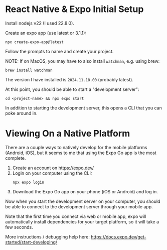 # React Native & Expo Initial Setup

Install nodejs v22 (I used 22.8.0).

Create an expo app (use latest or 3.1.1):

```
npx create-expo-app@latest
```

Follow the prompts to name and create your project.

NOTE: If on MacOS, you may have to also install `watchman`, e.g. using brew:

```
brew install watchman
```

The version I have installed is `2024.11.18.00` (probably latest).

At this point, you should be able to start a "development server":

```
cd <project-name> && npx expo start
```

In addition to starting the development server, this opens a CLI
that you can poke around in.

# Viewing On a Native Platform

There are a couple ways to natively develop for the mobile platforms
(Android, iOS), but it seems to me that using the Expo Go app is the
most complete.

1. Create an account on https://expo.dev/
2. Login on your computer using the CLI:
    ```
    npx expo login
    ```
3. Download the Expo Go app on your phone (iOS or Android) and log in.

Now when you start the development server on your computer, you should
be able to connect to the development server through your mobile app.

Note that the first time you connect via web or mobile app, expo will
automatically install dependencies for your target platform, so it will
take a few seconds.

More instructions / debugging help here: https://docs.expo.dev/get-started/start-developing/

